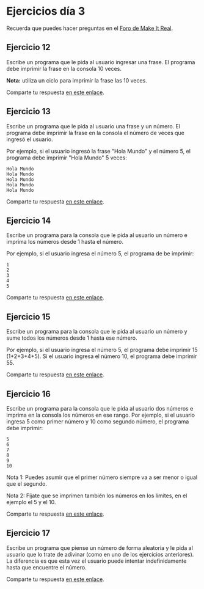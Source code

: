 # Ejercicios día 3

Recuerda que puedes hacer preguntas en el [Foro de Make It Real](https://foro.makeitreal.camp/c/intro-javascript-innpulsa-nov-2021/).

## Ejercicio 12

Escribe un programa que le pida al usuario ingresar una frase. El programa debe imprimir la frase en la consola 10 veces.

**Nota:** utiliza un ciclo para imprimir la frase las 10 veces.

Comparte tu respuesta [en este enlace](https://foro.makeitreal.camp/t/respuestas-ejercicio-12-js-noviembre/5209).

## Ejercicio 13

Escribe un programa que le pida al usuario una frase y un número. El programa debe imprimir la frase en la consola el número de veces que ingresó el usuario.

Por ejemplo, si el usuario ingresó la frase "Hola Mundo" y el número 5, el programa debe imprimir "Hola Mundo" 5 veces:

```
Hola Mundo
Hola Mundo
Hola Mundo
Hola Mundo
Hola Mundo
```

Comparte tu respuesta [en este enlace](https://foro.makeitreal.camp/t/respuestas-ejercicio-13-js-noviembre/5210).

## Ejercicio 14

Escribe un programa para la consola que le pida al usuario un número e imprima los números desde 1 hasta el número.

Por ejemplo, si el usuario ingresa el número 5, el programa de be imprimir:

```
1
2
3
4
5
```

Comparte tu respuesta [en este enlace](https://foro.makeitreal.camp/t/respuestas-ejercicio-14-js-noviembre/5211).

## Ejercicio 15

Escribe un programa para la consola que le pida al usuario un número y sume todos los números desde 1 hasta ese número.

Por ejemplo, si el usuario ingresa el número 5, el programa debe imprimir 15 (1+2+3+4+5). Si el usuario ingresa el número 10, el programa debe imprimir 55.

Comparte tu respuesta [en este enlace](https://foro.makeitreal.camp/t/respuestas-ejercicio-15-js-noviembre/5212).

## Ejercicio 16

Escribe un programa para la consola que le pida al usuario dos números e imprima en la consola los números en ese rango. Por ejemplo, si el usuario ingresa 5 como primer número y 10 como segundo número, el programa debe imprimir:

```
5
6
7
8
9
10
```

Nota 1: Puedes asumir que el primer número siempre va a ser menor o igual que el segundo.

Nota 2: Fíjate que se imprimen también los números en los límites, en el ejemplo el 5 y el 10.

Comparte tu respuesta [en este enlace](https://foro.makeitreal.camp/t/respuestas-ejercicio-16-js-noviembre/5213).

## Ejercicio 17

Escribe un programa que piense un número de forma aleatoria y le pida al usuario que lo trate de adivinar (como en uno de los ejercicios anteriores). La diferencia es que esta vez el usuario puede intentar indefinidamente hasta que encuentre el número.

Comparte tu respuesta [en este enlace](https://foro.makeitreal.camp/t/respuestas-ejercicio-17-js-noviembre/5214).
